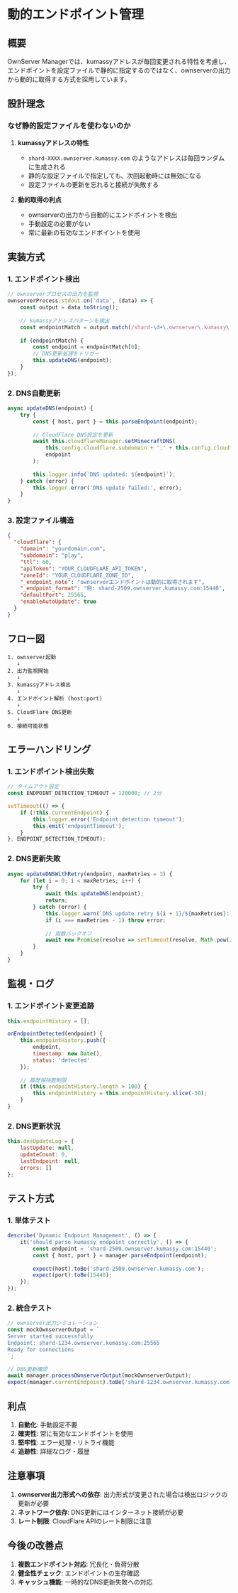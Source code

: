 # 動的エンドポイント管理

## 概要

OwnServer Managerでは、kumassyアドレスが毎回変更される特性を考慮し、エンドポイントを設定ファイルで静的に指定するのではなく、ownserverの出力から動的に取得する方式を採用しています。

## 設計理念

### なぜ静的設定ファイルを使わないのか

1. **kumassyアドレスの特性**
   - `shard-XXXX.ownserver.kumassy.com` のようなアドレスは毎回ランダムに生成される
   - 静的な設定ファイルで指定しても、次回起動時には無効になる
   - 設定ファイルの更新を忘れると接続が失敗する

2. **動的取得の利点**
   - ownserverの出力から自動的にエンドポイントを検出
   - 手動設定の必要がない
   - 常に最新の有効なエンドポイントを使用

## 実装方式

### 1. エンドポイント検出

```javascript
// ownserverプロセスの出力を監視
ownserverProcess.stdout.on('data', (data) => {
    const output = data.toString();
    
    // kumassyアドレスパターンを検出
    const endpointMatch = output.match(/shard-\d+\.ownserver\.kumassy\.com:\d+/);
    
    if (endpointMatch) {
        const endpoint = endpointMatch[0];
        // DNS更新処理をトリガー
        this.updateDNS(endpoint);
    }
});
```

### 2. DNS自動更新

```javascript
async updateDNS(endpoint) {
    try {
        const { host, port } = this.parseEndpoint(endpoint);
        
        // CloudFlare DNS設定を更新
        await this.cloudflareManager.setMinecraftDNS(
            this.config.cloudflare.subdomain + '.' + this.config.cloudflare.domain,
            endpoint
        );
        
        this.logger.info(`DNS updated: ${endpoint}`);
    } catch (error) {
        this.logger.error('DNS update failed:', error);
    }
}
```

### 3. 設定ファイル構造

```json
{
  "cloudflare": {
    "domain": "yourdomain.com",
    "subdomain": "play",
    "ttl": 60,
    "apiToken": "YOUR_CLOUDFLARE_API_TOKEN",
    "zoneId": "YOUR_CLOUDFLARE_ZONE_ID",
    "_endpoint_note": "ownserverエンドポイントは動的に取得されます",
    "_endpoint_format": "例: shard-2509.ownserver.kumassy.com:15440",
    "defaultPort": 25565,
    "enableAutoUpdate": true
  }
}
```

## フロー図

```
1. ownserver起動
   ↓
2. 出力監視開始
   ↓
3. kumassyアドレス検出
   ↓
4. エンドポイント解析 (host:port)
   ↓
5. CloudFlare DNS更新
   ↓
6. 接続可能状態
```

## エラーハンドリング

### 1. エンドポイント検出失敗

```javascript
// タイムアウト設定
const ENDPOINT_DETECTION_TIMEOUT = 120000; // 2分

setTimeout(() => {
    if (!this.currentEndpoint) {
        this.logger.error('Endpoint detection timeout');
        this.emit('endpointTimeout');
    }
}, ENDPOINT_DETECTION_TIMEOUT);
```

### 2. DNS更新失敗

```javascript
async updateDNSWithRetry(endpoint, maxRetries = 3) {
    for (let i = 0; i < maxRetries; i++) {
        try {
            await this.updateDNS(endpoint);
            return;
        } catch (error) {
            this.logger.warn(`DNS update retry ${i + 1}/${maxRetries}:`, error);
            if (i === maxRetries - 1) throw error;
            
            // 指数バックオフ
            await new Promise(resolve => setTimeout(resolve, Math.pow(2, i) * 1000));
        }
    }
}
```

## 監視・ログ

### 1. エンドポイント変更追跡

```javascript
this.endpointHistory = [];

onEndpointDetected(endpoint) {
    this.endpointHistory.push({
        endpoint,
        timestamp: new Date(),
        status: 'detected'
    });
    
    // 履歴保持数制限
    if (this.endpointHistory.length > 100) {
        this.endpointHistory = this.endpointHistory.slice(-50);
    }
}
```

### 2. DNS更新状況

```javascript
this.dnsUpdateLog = {
    lastUpdate: null,
    updateCount: 0,
    lastEndpoint: null,
    errors: []
};
```

## テスト方式

### 1. 単体テスト

```javascript
describe('Dynamic Endpoint Management', () => {
    it('should parse kumassy endpoint correctly', () => {
        const endpoint = 'shard-2509.ownserver.kumassy.com:15440';
        const { host, port } = manager.parseEndpoint(endpoint);
        
        expect(host).toBe('shard-2509.ownserver.kumassy.com');
        expect(port).toBe(15440);
    });
});
```

### 2. 統合テスト

```javascript
// ownserver出力シミュレーション
const mockOwnserverOutput = `
Server started successfully
Endpoint: shard-1234.ownserver.kumassy.com:25565
Ready for connections
`;

// DNS更新確認
await manager.processOwnserverOutput(mockOwnserverOutput);
expect(manager.currentEndpoint).toBe('shard-1234.ownserver.kumassy.com:25565');
```

## 利点

1. **自動化**: 手動設定不要
2. **確実性**: 常に有効なエンドポイントを使用
3. **堅牢性**: エラー処理・リトライ機能
4. **追跡性**: 詳細なログ・履歴

## 注意事項

1. **ownserver出力形式への依存**: 出力形式が変更された場合は検出ロジックの更新が必要
2. **ネットワーク依存**: DNS更新にはインターネット接続が必要
3. **レート制限**: CloudFlare APIのレート制限に注意

## 今後の改善点

1. **複数エンドポイント対応**: 冗長化・負荷分散
2. **健全性チェック**: エンドポイントの生存確認
3. **キャッシュ機能**: 一時的なDNS更新失敗への対応
